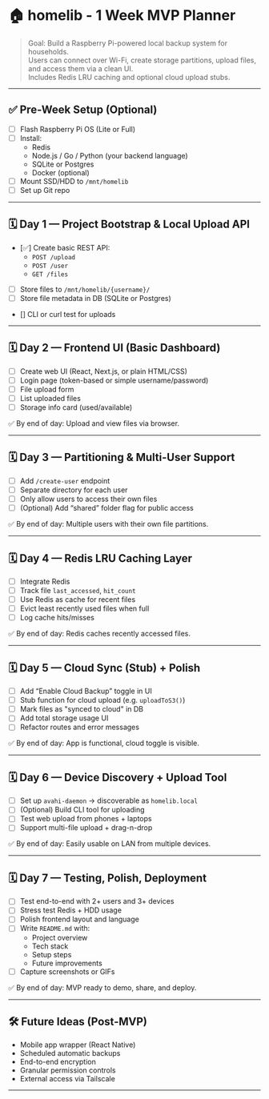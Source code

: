 # 🏠 homelib - 1 Week MVP Planner

> Goal: Build a Raspberry Pi-powered local backup system for households.  
> Users can connect over Wi-Fi, create storage partitions, upload files, and access them via a clean UI.  
> Includes Redis LRU caching and optional cloud upload stubs.

---

## ✅ Pre-Week Setup (Optional)

- [ ] Flash Raspberry Pi OS (Lite or Full)
- [ ] Install:
  - Redis
  - Node.js / Go / Python (your backend language)
  - SQLite or Postgres
  - Docker (optional)
- [ ] Mount SSD/HDD to `/mnt/homelib`
- [ ] Set up Git repo

---

## 🗓️ Day 1 — Project Bootstrap & Local Upload API

- [✅] Create basic REST API:
  - `POST /upload`
  - `POST /user`
  - `GET /files`
- [ ] Store files to `/mnt/homelib/{username}/`
- [ ] Store file metadata in DB (SQLite or Postgres)
- [] CLI or curl test for uploads

---

## 🗓️ Day 2 — Frontend UI (Basic Dashboard)

- [ ] Create web UI (React, Next.js, or plain HTML/CSS)
- [ ] Login page (token-based or simple username/password)
- [ ] File upload form
- [ ] List uploaded files
- [ ] Storage info card (used/available)

✅ By end of day: Upload and view files via browser.

---

## 🗓️ Day 3 — Partitioning & Multi-User Support

- [ ] Add `/create-user` endpoint
- [ ] Separate directory for each user
- [ ] Only allow users to access their own files
- [ ] (Optional) Add “shared” folder flag for public access

✅ By end of day: Multiple users with their own file partitions.

---

## 🗓️ Day 4 — Redis LRU Caching Layer

- [ ] Integrate Redis
- [ ] Track file `last_accessed`, `hit_count`
- [ ] Use Redis as cache for recent files
- [ ] Evict least recently used files when full
- [ ] Log cache hits/misses

✅ By end of day: Redis caches recently accessed files.

---

## 🗓️ Day 5 — Cloud Sync (Stub) + Polish

- [ ] Add “Enable Cloud Backup” toggle in UI
- [ ] Stub function for cloud upload (e.g. `uploadToS3()`)
- [ ] Mark files as "synced to cloud" in DB
- [ ] Add total storage usage UI
- [ ] Refactor routes and error messages

✅ By end of day: App is functional, cloud toggle is visible.

---

## 🗓️ Day 6 — Device Discovery + Upload Tool

- [ ] Set up `avahi-daemon` → discoverable as `homelib.local`
- [ ] (Optional) Build CLI tool for uploading
- [ ] Test web upload from phones + laptops
- [ ] Support multi-file upload + drag-n-drop

✅ By end of day: Easily usable on LAN from multiple devices.

---

## 🗓️ Day 7 — Testing, Polish, Deployment

- [ ] Test end-to-end with 2+ users and 3+ devices
- [ ] Stress test Redis + HDD usage
- [ ] Polish frontend layout and language
- [ ] Write `README.md` with:
  - Project overview
  - Tech stack
  - Setup steps
  - Future improvements
- [ ] Capture screenshots or GIFs

✅ By end of day: MVP ready to demo, share, and deploy.

---

## 🛠️ Future Ideas (Post-MVP)

- Mobile app wrapper (React Native)
- Scheduled automatic backups
- End-to-end encryption
- Granular permission controls
- External access via Tailscale

---

